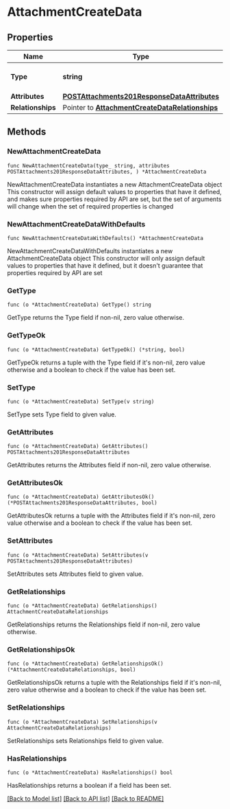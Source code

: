 # AttachmentCreateData

## Properties

Name | Type | Description | Notes
------------ | ------------- | ------------- | -------------
**Type** | **string** | The resource&#39;s type | 
**Attributes** | [**POSTAttachments201ResponseDataAttributes**](POSTAttachments201ResponseDataAttributes.md) |  | 
**Relationships** | Pointer to [**AttachmentCreateDataRelationships**](AttachmentCreateDataRelationships.md) |  | [optional] 

## Methods

### NewAttachmentCreateData

`func NewAttachmentCreateData(type_ string, attributes POSTAttachments201ResponseDataAttributes, ) *AttachmentCreateData`

NewAttachmentCreateData instantiates a new AttachmentCreateData object
This constructor will assign default values to properties that have it defined,
and makes sure properties required by API are set, but the set of arguments
will change when the set of required properties is changed

### NewAttachmentCreateDataWithDefaults

`func NewAttachmentCreateDataWithDefaults() *AttachmentCreateData`

NewAttachmentCreateDataWithDefaults instantiates a new AttachmentCreateData object
This constructor will only assign default values to properties that have it defined,
but it doesn't guarantee that properties required by API are set

### GetType

`func (o *AttachmentCreateData) GetType() string`

GetType returns the Type field if non-nil, zero value otherwise.

### GetTypeOk

`func (o *AttachmentCreateData) GetTypeOk() (*string, bool)`

GetTypeOk returns a tuple with the Type field if it's non-nil, zero value otherwise
and a boolean to check if the value has been set.

### SetType

`func (o *AttachmentCreateData) SetType(v string)`

SetType sets Type field to given value.


### GetAttributes

`func (o *AttachmentCreateData) GetAttributes() POSTAttachments201ResponseDataAttributes`

GetAttributes returns the Attributes field if non-nil, zero value otherwise.

### GetAttributesOk

`func (o *AttachmentCreateData) GetAttributesOk() (*POSTAttachments201ResponseDataAttributes, bool)`

GetAttributesOk returns a tuple with the Attributes field if it's non-nil, zero value otherwise
and a boolean to check if the value has been set.

### SetAttributes

`func (o *AttachmentCreateData) SetAttributes(v POSTAttachments201ResponseDataAttributes)`

SetAttributes sets Attributes field to given value.


### GetRelationships

`func (o *AttachmentCreateData) GetRelationships() AttachmentCreateDataRelationships`

GetRelationships returns the Relationships field if non-nil, zero value otherwise.

### GetRelationshipsOk

`func (o *AttachmentCreateData) GetRelationshipsOk() (*AttachmentCreateDataRelationships, bool)`

GetRelationshipsOk returns a tuple with the Relationships field if it's non-nil, zero value otherwise
and a boolean to check if the value has been set.

### SetRelationships

`func (o *AttachmentCreateData) SetRelationships(v AttachmentCreateDataRelationships)`

SetRelationships sets Relationships field to given value.

### HasRelationships

`func (o *AttachmentCreateData) HasRelationships() bool`

HasRelationships returns a boolean if a field has been set.


[[Back to Model list]](../README.md#documentation-for-models) [[Back to API list]](../README.md#documentation-for-api-endpoints) [[Back to README]](../README.md)


